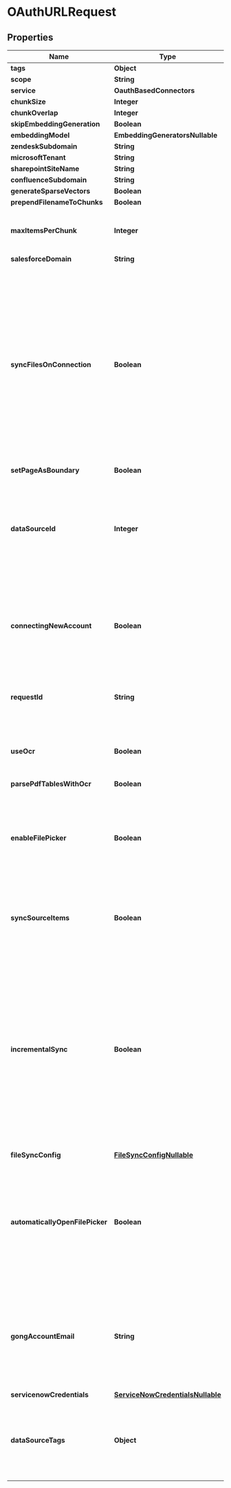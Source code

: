 

# OAuthURLRequest


## Properties

| Name | Type | Description | Notes |
|------------ | ------------- | ------------- | -------------|
|**tags** | **Object** |  |  [optional] |
|**scope** | **String** |  |  [optional] |
|**service** | **OauthBasedConnectors** |  |  |
|**chunkSize** | **Integer** |  |  [optional] |
|**chunkOverlap** | **Integer** |  |  [optional] |
|**skipEmbeddingGeneration** | **Boolean** |  |  [optional] |
|**embeddingModel** | **EmbeddingGeneratorsNullable** |  |  [optional] |
|**zendeskSubdomain** | **String** |  |  [optional] |
|**microsoftTenant** | **String** |  |  [optional] |
|**sharepointSiteName** | **String** |  |  [optional] |
|**confluenceSubdomain** | **String** |  |  [optional] |
|**generateSparseVectors** | **Boolean** |  |  [optional] |
|**prependFilenameToChunks** | **Boolean** |  |  [optional] |
|**maxItemsPerChunk** | **Integer** | Number of objects per chunk. For csv, tsv, xlsx, and json files only. |  [optional] |
|**salesforceDomain** | **String** |  |  [optional] |
|**syncFilesOnConnection** | **Boolean** | Used to specify whether Carbon should attempt to sync all your files automatically when authorization         is complete. This is only supported for a subset of connectors and will be ignored for the rest. Supported         connectors: Intercom, Zendesk, Gitbook, Confluence, Salesforce, Freshdesk |  [optional] |
|**setPageAsBoundary** | **Boolean** |  |  [optional] |
|**dataSourceId** | **Integer** | Used to specify a data source to sync from if you have multiple connected. It can be skipped if          you only have one data source of that type connected or are connecting a new account. |  [optional] |
|**connectingNewAccount** | **Boolean** | Used to connect a new data source. If not specified, we will attempt to create a sync URL         for an existing data source based on type and ID. |  [optional] |
|**requestId** | **String** | This request id will be added to all files that get synced using the generated OAuth URL |  [optional] |
|**useOcr** | **Boolean** | Enable OCR for files that support it. Supported formats: pdf, png, jpg |  [optional] |
|**parsePdfTablesWithOcr** | **Boolean** |  |  [optional] |
|**enableFilePicker** | **Boolean** | Enable integration&#39;s file picker for sources that support it. Supported sources: BOX, DROPBOX, GOOGLE_DRIVE, ONEDRIVE, SHAREPOINT |  [optional] |
|**syncSourceItems** | **Boolean** | Enabling this flag will fetch all available content from the source to be listed via list items endpoint |  [optional] |
|**incrementalSync** | **Boolean** | Only sync files if they have not already been synced or if the embedding properties have changed.         This flag is currently supported by ONEDRIVE, GOOGLE_DRIVE, BOX, DROPBOX, INTERCOM, GMAIL, OUTLOOK, ZENDESK, CONFLUENCE, NOTION, SHAREPOINT, SERVICENOW. It will be ignored for other data sources. |  [optional] |
|**fileSyncConfig** | [**FileSyncConfigNullable**](FileSyncConfigNullable.md) |  |  [optional] |
|**automaticallyOpenFilePicker** | **Boolean** | Automatically open source file picker after the OAuth flow is complete. This flag is currently supported by         BOX, DROPBOX, GOOGLE_DRIVE, ONEDRIVE, SHAREPOINT. It will be ignored for other data sources. |  [optional] |
|**gongAccountEmail** | **String** | If you are connecting a Gong account, you need to input the email of the account you         wish to connect. This email will be used to identify your carbon data source. |  [optional] |
|**servicenowCredentials** | [**ServiceNowCredentialsNullable**](ServiceNowCredentialsNullable.md) |  |  [optional] |
|**dataSourceTags** | **Object** | Tags to be associated with the data source. If the data source already has tags set, then an upsert will be performed. |  [optional] |



